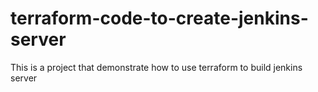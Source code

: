 # terraform-code-to-create-jenkins-server
This is a project that demonstrate how to use terraform to build jenkins server

